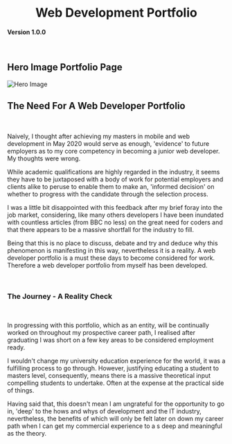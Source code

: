 <h1 align="center" id="web-development-portfolio">Web Development Portfolio</h1>

**Version 1.0.0**

<br/>

## Hero Image Portfolio Page

![Hero Image](https://i.imgur.com/NcWZJwn.png "Portfolio Hero Image ")


## The Need For A Web Developer Portfolio

<br/>

Naively, I thought after achieving my masters in mobile and web development in May 2020 would serve as enough, 'evidence' to future employers as to my core competency in becoming a junior web developer.  My thoughts were wrong.



While academic qualifications are highly regarded in the industry, it seems they have to be juxtaposed with a body of work for potential employers and clients alike to peruse to enable them to make an, 'informed decision' on whether to progress with the candidate through the selection process.

I was a little bit disappointed with this feedback after my brief foray into the job market, considering, like many others developers I have been inundated with countless articles (from BBC no less) on the great need for coders and that there appears to be a massive shortfall for the industry to fill.

Being that this is no place to discuss, debate and try and deduce why this phenomenon is manifesting in this way, nevertheless it is a reality.  A web developer portfolio is a must these days to become considered for work.  Therefore a web developer portfolio from myself has been developed.

</br>


### The Journey - A Reality Check

</br>



In progressing with this portfolio, which as an entity, will be continually worked on throughout my prospective career path, I realised after graduating I was short on a few key areas to be considered employment ready.

I wouldn't change my university education experience for the world, it was a fulfilling process to go through.   However, justifying educating a student to masters level, consequently, means there is a massive theoretical input compelling students to undertake.  Often at the expense at the practical side of things.

Having said that, this doesn't mean I am ungrateful for the opportunity to go in, 'deep' to the hows and whys of development and the IT industry, nevertheless, the benefits of which will only be felt later on down my career path when I can get my commercial experience to a s deep and meaningful as the theory.










